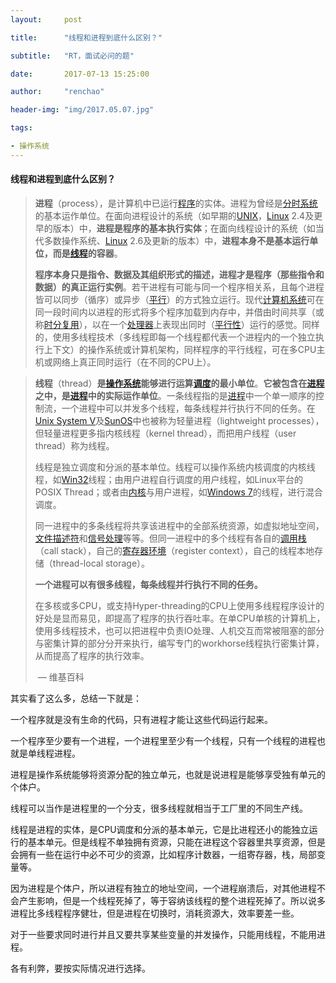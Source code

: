 ```yaml
---
layout:     post

title:      "线程和进程到底什么区别？"

subtitle:   "RT，面试必问的题"

date:       2017-07-13 15:25:00

author:     "renchao"

header-img: "img/2017.05.07.jpg"

tags: 

- 操作系统
---
```


#### 线程和进程到底什么区别？

> **进程**（process），是计算机中已运行[程序](https://zh.wikipedia.org/wiki/%E7%A8%8B%E5%BC%8F)的实体。进程为曾经是[分时系统](https://zh.wikipedia.org/wiki/%E5%88%86%E6%99%82%E7%B3%BB%E7%B5%B1)的基本运作单位。在面向进程设计的系统（如早期的[UNIX](https://zh.wikipedia.org/wiki/UNIX)，[Linux](https://zh.wikipedia.org/wiki/Linux) 2.4及更早的版本）中，**进程是程序的基本执行实体**；在面向线程设计的系统（如当代多数操作系统、[Linux](https://zh.wikipedia.org/wiki/Linux) 2.6及更新的版本）中，**进程本身不是基本运行单位，而是[线程](https://zh.wikipedia.org/wiki/%E5%9F%B7%E8%A1%8C%E7%B7%92)的容器**。
>
> **程序本身只是指令、数据及其组织形式的描述，进程才是程序（那些指令和数据）的真正运行实例**。若干进程有可能与同一个程序相关系，且每个进程皆可以同步（循序）或异步（[平行](https://zh.wikipedia.org/wiki/%E5%B9%B3%E8%A1%8C%E8%A8%88%E7%AE%97)）的方式独立运行。现代[计算机系统](https://zh.wikipedia.org/wiki/%E9%9B%BB%E8%85%A6%E7%B3%BB%E7%B5%B1)可在同一段时间内以进程的形式将多个程序加载到内存中，并借由时间共享（或称[时分复用](https://zh.wikipedia.org/wiki/%E6%97%B6%E5%88%86%E5%A4%8D%E7%94%A8)），以在一个[处理器](https://zh.wikipedia.org/wiki/%E8%99%95%E7%90%86%E5%99%A8)上表现出同时（[平行性](https://zh.wikipedia.org/w/index.php?title=%E5%B9%B3%E8%A1%8C%E6%80%A7&action=edit&redlink=1)）运行的感觉。同样的，使用多线程技术（多线程即每一个线程都代表一个进程内的一个独立执行上下文）的操作系统或计算机架构，同样程序的平行线程，可在多CPU主机或网络上真正同时运行（在不同的CPU上）。

> **线程**（thread）**是[操作系统](https://zh.wikipedia.org/wiki/%E6%93%8D%E4%BD%9C%E7%B3%BB%E7%BB%9F)能够进行运算[调度](https://zh.wikipedia.org/wiki/%E8%B0%83%E5%BA%A6)的最小单位**。**它被包含在[进程](https://zh.wikipedia.org/wiki/%E8%BF%9B%E7%A8%8B)之中，是[进程](https://zh.wikipedia.org/wiki/%E8%A1%8C%E7%A8%8B)中的实际运作单位**。一条线程指的是[进程](https://zh.wikipedia.org/wiki/%E8%BF%9B%E7%A8%8B)中一个单一顺序的控制流，一个进程中可以并发多个线程，每条线程并行执行不同的任务。在[Unix System V](https://zh.wikipedia.org/wiki/Unix)及[SunOS](https://zh.wikipedia.org/wiki/SunOS)中也被称为轻量进程（lightweight processes），但轻量进程更多指内核线程（kernel thread），而把用户线程（user thread）称为线程。
>
> 线程是独立调度和分派的基本单位。线程可以操作系统内核调度的内核线程，如[Win32](https://zh.wikipedia.org/wiki/Win32)线程；由用户进程自行调度的用户线程，如Linux平台的POSIX Thread；或者由[内核](https://zh.wikipedia.org/wiki/%E5%86%85%E6%A0%B8)与用户进程，如[Windows 7](https://zh.wikipedia.org/wiki/Windows_7)的线程，进行混合调度。
>
> 同一进程中的多条线程将共享该进程中的全部系统资源，如虚拟地址空间，[文件描述符](https://zh.wikipedia.org/wiki/%E6%96%87%E4%BB%B6%E6%8F%8F%E8%BF%B0%E7%AC%A6)和[信号处理](https://zh.wikipedia.org/wiki/%E4%BF%A1%E5%8F%B7%E5%A4%84%E7%90%86)等等。但同一进程中的多个线程有各自的[调用栈](https://zh.wikipedia.org/wiki/%E8%B0%83%E7%94%A8%E6%A0%88)（call stack），自己的[寄存器环境](https://zh.wikipedia.org/w/index.php?title=%E5%AF%84%E5%AD%98%E5%99%A8%E7%8E%AF%E5%A2%83&action=edit&redlink=1)（register context），自己的线程本地存储（thread-local storage）。
>
> **一个进程可以有很多线程，每条线程并行执行不同的任务。**
>
> 在多核或多CPU，或支持Hyper-threading的CPU上使用多线程程序设计的好处是显而易见，即提高了程序的执行吞吐率。在单CPU单核的计算机上，使用多线程技术，也可以把进程中负责IO处理、人机交互而常被阻塞的部分与密集计算的部分分开来执行，编写专门的workhorse线程执行密集计算，从而提高了程序的执行效率。                                                                                                                                                                                                                                                                                            
>
> ​                                                                                                                                                          — 维基百科            

其实看了这么多，总结一下就是：

一个程序就是没有生命的代码，只有进程才能让这些代码运行起来。

一个程序至少要有一个进程，一个进程里至少有一个线程，只有一个线程的进程也就是单线程进程。

进程是操作系统能够将资源分配的独立单元，也就是说进程是能够享受独有单元的个体户。

线程可以当作是进程里的一个分支，很多线程就相当于工厂里的不同生产线。

线程是进程的实体，是CPU调度和分派的基本单元，它是比进程还小的能独立运行的基本单元。但是线程不单独拥有资源，只能在进程这个容器里共享资源，但是会拥有一些在运行中必不可少的资源，比如程序计数器，一组寄存器，栈，局部变量等。

因为进程是个体户，所以进程有独立的地址空间，一个进程崩溃后，对其他进程不会产生影响，但是一个线程死掉了，等于容纳该线程的整个进程死掉了。所以说多进程比多线程程序健壮，但是进程在切换时，消耗资源大，效率要差一些。

对于一些要求同时进行并且又要共享某些变量的并发操作，只能用线程，不能用进程。

各有利弊，要按实际情况进行选择。

